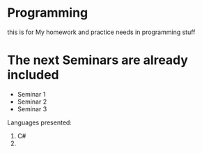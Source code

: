# Programming
this is for My homework and practice needs in programming stuff
# The next Seminars are already included
* Seminar 1
* Seminar 2
* Seminar 3

Languages presented:
1. C#
2. 